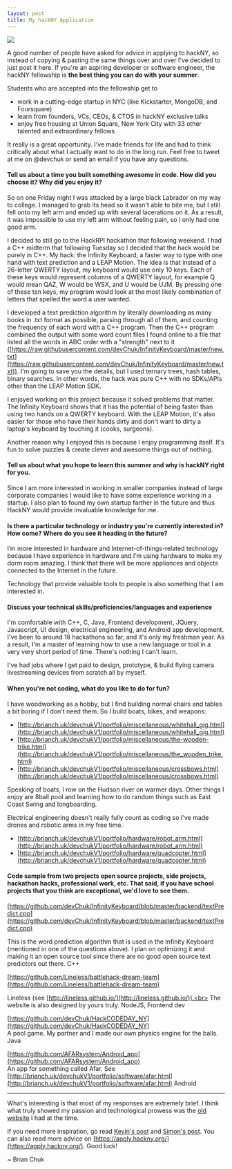 ```yaml
---
layout: post
title: My hackNY Application
---
```


![](http://www.brianch.uk/res/img/blog/hackny.png)

A good number of people have asked for advice in applying to hackNY, so instead of copying & pasting the same things over and over I've decided to just post it here. If you're an aspiring developer or software engineer, the hackNY fellowship is **the best thing you can do with your summer**.

Students who are accepted into the fellowship get to

- work in a cutting-edge startup in NYC (like Kickstarter, MongoDB, and Foursquare)
- learn from founders, VCs, CEOs, & CTOS in hackNY exclusive talks
- enjoy free housing at Union Square, New York City with 33 other talented and extraordinary fellows

It really is a great opportunity. I've made friends for life and had to think critically about what I actually want to do in the long run. Feel free to tweet at me on @devchuk or send an email if you have any questions.

#### Tell us about a time you built something awesome in code. How did you choose it? Why did you enjoy it?

So on one Friday night I was attacked by a large black Labrador on my way to college. I managed to grab its head so it wasn't able to bite me, but I still fell onto my left arm and ended up with several lacerations on it. As a result, it was impossible to use my left arm without feeling pain, so I only had one good arm.

I decided to still go to the HackRPI hackathon that following weekend. I had a C++ midterm that following Tuesday so I decided that the hack would be purely in C++. My hack: the Infinity Keyboard, a faster way to type with one hand with text prediction and a LEAP Motion. The idea is that instead of a 26-letter QWERTY layout, my keyboard would use only 10 keys. Each of these keys would represent columns of a QWERTY layout, for example Q would mean QAZ, W would be WSX, and U would be UJM. By pressing one of these ten keys, my program would look at the most likely combination of letters that spelled the word a user wanted.

I developed a text prediction algorithm by literally downloading as many books in .txt format as possible, parsing through all of them, and counting the frequency of each word with a C++ program. Then the C++ program combined the output with some word count files I found online to a file that listed all the words in ABC order with a "strength" next to it ([https://raw.githubusercontent.com/devChuk/InfinityKeyboard/master/new.txt](https://raw.githubusercontent.com/devChuk/InfinityKeyboard/master/new.txt)). I'm going to save you the details, but I used ternary trees, hash tables, binary searches. In other words, the hack was pure C++ with no SDKs/APIs other than the LEAP Motion SDK.

I enjoyed working on this project because it solved problems that matter. The Infinity Keyboard shows that it has the potential of being faster than using two hands on a QWERTY keyboard. With the LEAP Motion, it's also easier for those who have their hands dirty and don't want to dirty a laptop's keyboard by touching it (cooks, surgeons).

Another reason why I enjoyed this is because I enjoy programming itself. It's fun to solve puzzles & create clever and awesome things out of nothing.

#### Tell us about what you hope to learn this summer and why is hackNY right for you.

Since I am more interested in working in smaller companies instead of large corporate companies I would like to have some experience working in a startup. I also plan to found my own startup farther in the future and thus HackNY would provide invaluable knowledge for me.

#### Is there a particular technology or industry you're currently interested in? How come? Where do you see it heading in the future?

I’m more interested in hardware and Internet-of-things-related technology because I have experience in hardware and I’m using hardware to make my dorm room amazing. I think that there will be more appliances and objects connected to the Internet in the future.

Technology that provide valuable tools to people is also something that I am interested in.

#### Discuss your technical skills/proficiencies/languages and experience

I'm comfortable with C++, C, Java, Frontend development, JQuery, Javascript, UI design, electrical engineering, and Android app development.
I've been to around 18 hackathons so far, and it's only my freshman year. As a result, I'm a master of learning how to use a new language or tool in a very very short period of time. There's nothing I can't learn.

I've had jobs where I get paid to design, prototype, & build flying camera livestreaming devices from scratch all by myself.

#### When you're not coding, what do you like to do for fun?

I have woodworking as a hobby, but I find building normal chairs and tables a bit boring if I don't need them. So I build boats, bikes, and weapons:

- [http://brianch.uk/devchukV1/portfolio/miscellaneous/whitehall_gig.html](http://brianch.uk/devchukV1/portfolio/miscellaneous/whitehall_gig.html)
- [http://brianch.uk/devchukV1/portfolio/miscellaneous/the-wooden-trike.html](http://brianch.uk/devchukV1/portfolio/miscellaneous/the_wooden_trike.html)
- [http://brianch.uk/devchukV1/portfolio/miscellaneous/crossbows.html](http://brianch.uk/devchukV1/portfolio/miscellaneous/crossbows.html)

Speaking of boats, I row on the Hudson river on warmer days. Other things I enjoy are 8ball pool and learning how to do random things such as East Coast Swing and longboarding.

Electrical engineering doesn't really fully count as coding so I've made drones and robotic arms in my free time.

- [http://brianch.uk/devchukV1/portfolio/hardware/robot_arm.html](http://brianch.uk/devchukV1/portfolio/hardware/robot_arm.html)
- [http://brianch.uk/devchukV1/portfolio/hardware/quadcopter.html](http://brianch.uk/devchukV1/portfolio/hardware/quadcopter.html)

#### Code sample from two projects open source projects, side projects, hackathon hacks, professional work, etc. That said, if you have school projects that you think are exceptional, we'd love to see them.

[https://github.com/devChuk/InfinityKeyboard/blob/master/backend/textPredict.cpp](https://github.com/devChuk/InfinityKeyboard/blob/master/backend/textPredict.cpp)

This is the word prediction algorithm that is used in the Infinity Keyboard (mentioned in one of the questions above). I plan on optimizing it and making it an open source tool since there are no good open source text predictors out there. C++

[https://github.com/Lineless/battlehack-dream-team](https://github.com/Lineless/battlehack-dream-team)

Lineless (see [http://lineless.github.io/](http://lineless.github.io/)).<br>
The website is also designed by yours truly. NodeJS, Frontend dev

[https://github.com/devChuk/HackCODEDAY_NY](https://github.com/devChuk/HackCODEDAY_NY)<br>
A pool game. My partner and I made our own physics engine for the balls. Java

[https://github.com/AFARsystem/Android_app](https://github.com/AFARsystem/Android_app)<br>
An app for something called Afar. See [http://brianch.uk/devchukV1/portfolio/software/afar.html](http://brianch.uk/devchukV1/portfolio/software/afar.html)
Android

<hr>

What's interesting is that most of my responses are extremely brief. I think what truly showed my passion and technological prowess was the [old website](http://brianch.uk/devchukV1/) I had at the time.

If you need more inspiration, go read [Kevin's post](http://kyeh.me/2015/10/29/the-road-to-hackny/) and [Simon's post](https://medium.com/@simonayzman/how-i-hacked-ny-5589ca50ccc3#.8imf06ngs). You can also read more advice on [https://apply.hackny.org/](https://apply.hackny.org/). Good luck!

~ Brian Chuk